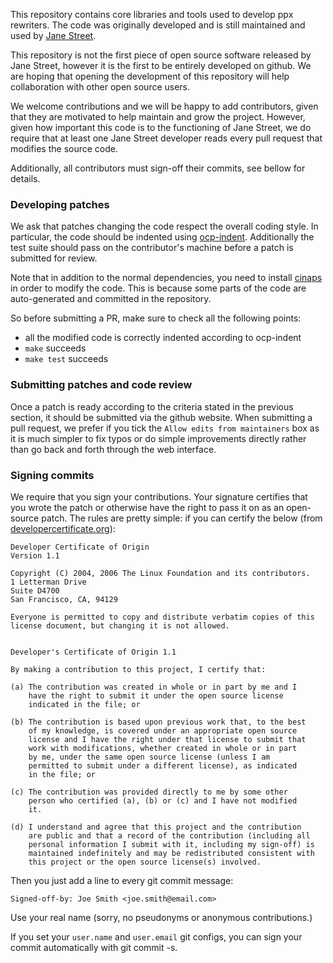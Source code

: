 This repository contains core libraries and tools used to develop ppx
rewriters. The code was originally developed and is still maintained
and used by [Jane Street][js].

This repository is not the first piece of open source software
released by Jane Street, however it is the first to be entirely
developed on github. We are hoping that opening the development of
this repository will help collaboration with other open source users.

We welcome contributions and we will be happy to add contributors,
given that they are motivated to help maintain and grow the
project. However, given how important this code is to the functioning
of Jane Street, we do require that at least one Jane Street developer
reads every pull request that modifies the source code.

Additionally, all contributors must sign-off their commits, see
bellow for details.

### Developing patches

We ask that patches changing the code respect the overall coding
style. In particular, the code should be indented using
[ocp-indent][ocpi]. Additionally the test suite should pass on the
contributor's machine before a patch is submitted for review.

Note that in addition to the normal dependencies, you need to install
[cinaps][cinaps] in order to modify the code. This is because some
parts of the code are auto-generated and committed in the repository.

So before submitting a PR, make sure to check all the following
points:

- all the modified code is correctly indented according to ocp-indent
- `make` succeeds
- `make test` succeeds

### Submitting patches and code review

Once a patch is ready according to the criteria stated in the
previous section, it should be submitted via the github website. When
submitting a pull request, we prefer if you tick the `Allow edits from
maintainers` box as it is much simpler to fix typos or do simple
improvements directly rather than go back and forth through the web
interface.

### Signing commits

We require that you sign your contributions. Your signature certifies
that you wrote the patch or otherwise have the right to pass it on as
an open-source patch. The rules are pretty simple: if you can certify
the below (from [developercertificate.org][dco]):

```
Developer Certificate of Origin
Version 1.1

Copyright (C) 2004, 2006 The Linux Foundation and its contributors.
1 Letterman Drive
Suite D4700
San Francisco, CA, 94129

Everyone is permitted to copy and distribute verbatim copies of this
license document, but changing it is not allowed.


Developer's Certificate of Origin 1.1

By making a contribution to this project, I certify that:

(a) The contribution was created in whole or in part by me and I
    have the right to submit it under the open source license
    indicated in the file; or

(b) The contribution is based upon previous work that, to the best
    of my knowledge, is covered under an appropriate open source
    license and I have the right under that license to submit that
    work with modifications, whether created in whole or in part
    by me, under the same open source license (unless I am
    permitted to submit under a different license), as indicated
    in the file; or

(c) The contribution was provided directly to me by some other
    person who certified (a), (b) or (c) and I have not modified
    it.

(d) I understand and agree that this project and the contribution
    are public and that a record of the contribution (including all
    personal information I submit with it, including my sign-off) is
    maintained indefinitely and may be redistributed consistent with
    this project or the open source license(s) involved.
```

Then you just add a line to every git commit message:

```
Signed-off-by: Joe Smith <joe.smith@email.com>
```

Use your real name (sorry, no pseudonyms or anonymous contributions.)

If you set your `user.name` and `user.email` git configs, you can sign
your commit automatically with git commit -s.

[js]:     https://opensource.janestreet.com/
[CLA]:    https://janestreet.github.io/contributing.html
[ocpi]:   https://github.com/OCamlPro/ocp-indent
[cinaps]: https://github.com/janestreet/cinaps
[dco]:    http://developercertificate.org/
